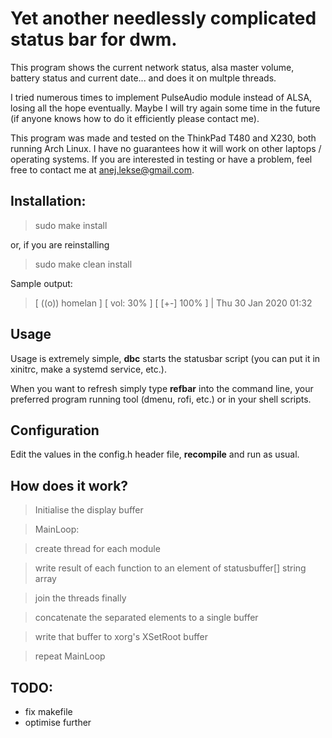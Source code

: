 # Yet another needlessly complicated status bar for dwm.

This program shows the current network status, alsa master volume, battery status and current date... and does it on multple threads.

I tried numerous times to implement PulseAudio module instead of ALSA, losing all the hope eventually. Maybe I will try again some time in the future (if anyone knows how to do it efficiently please contact me).

This program was made and tested on the ThinkPad T480 and X230, both running Arch Linux. I have no guarantees how it will work on other laptops / operating systems. If you are interested in testing or have a problem, feel free to contact me at anej.lekse@gmail.com.

## Installation:

>sudo make install

or, if you are reinstalling 

>sudo make clean install

Sample output:

>[ ((o)) homelan ] [ vol: 30% ] [ [+-] 100% ] | Thu 30 Jan 2020 01:32

## Usage

Usage is extremely simple, **dbc** starts the statusbar script (you can put it in xinitrc, make a systemd service, etc.).

When you want to refresh simply type **refbar** into the command line, your preferred program running tool (dmenu, rofi, etc.) or in your shell scripts.

## Configuration

Edit the values in the config.h header file, **recompile** and run as usual.

## How does it work?

> Initialise the display buffer


> MainLoop: 

> create thread for each module 

> write result of each function to an element of statusbuffer[] string array

> join the threads finally

> concatenate the separated elements to a single buffer

> write that buffer to xorg's XSetRoot buffer 

> repeat MainLoop

## TODO:

- fix makefile
- optimise further
